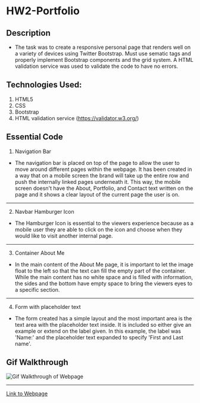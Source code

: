 # HW2-Portfolio

## Description

- The task was to create a responsive personal page that renders well on a variety of devices using Twitter Bootstrap. Must use sematic tags and properly implement Bootstrap components and the grid system. A HTML validation service was used to validate the code to have no errors.

## Technologies Used:

1. HTML5
2. CSS
3. Bootstrap
4. HTML validation service (https://validator.w3.org/)

## Essential Code

1. Navigation Bar

- The navigation bar is placed on top of the page to allow the user to move around different pages within the webpage. It has been created in a way that on a mobile screen the brand will take up the entire row and push the internally linked pages underneath it. This way, the mobile screen doesn't have the About, Portfolio, and Contact text written on the page and it shows a clear layout of the current page the user is on.
---
2. Navbar Hamburger Icon

- The Hamburger Icon is essential to the viewers experience because as a mobile user they are able to click on the icon and choose when they would like to visit another internal page.
---
3. Container About Me

- In the main content of the About Me page, it is important to let the image float to the left so that the text can fill the empty part of the container. While the main content has no white space and is filled with information, the sides and the bottom have empty space to bring the viewers eyes to a specific section.
---
4. Form with placeholder text

- The form created has a simple layout and the most important area is the text area with the placeholder text inside. It is included so either give an example or extend on the label given. In this example, the label was 'Name:' and the placeholder text expanded to specify 'First and Last name'.

## Gif Walkthrough
![Gif Walkthrough of Webpage](./Assets/WebpageGif.gif)

---

[Link to Webpage](https://lnair1997.github.io/HW2-Portfolio/)